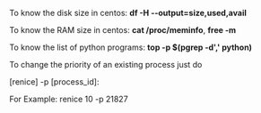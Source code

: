 To know the disk size in centos: **df -H --output=size,used,avail**

To know the RAM size in centos: **cat /proc/meminfo**, **free -m**

To know the list of python programs: **top -p $(pgrep -d',' python)**

To change the priority of an existing process just do 

[renice] -p [process_id]:

For Example:
renice 10 -p 21827


